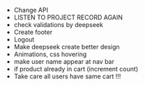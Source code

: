 - Change API
- LISTEN TO PROJECT RECORD AGAIN
- check validations by deepseek
- Create footer
- Logout
- Make deepseek create better design
- Animations, css hovering
- make user name appear at nav bar
- if product already in cart (increment count)
- Take care all users have same cart !!!